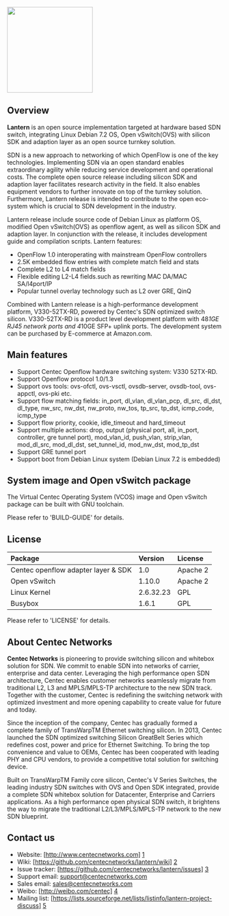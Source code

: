 [<img src="http://www.centecnetworks.com/en/images/logo.png" width=200>][1]


## Overview
__Lantern__ is an open source implementation targeted at hardware based SDN switch, integrating Linux Debian 7.2 OS, Open vSwitch(OVS) with silicon SDK and adaption layer as an open source turnkey solution. 

SDN is a new approach to networking of which OpenFlow is one of the key technologies. Implementing SDN via an open standard enables extraordinary agility while reducing service development and operational costs. The complete open source release including silicon SDK and adaption layer facilitates research activity in the field. It also enables equipment vendors to further innovate on top of the turnkey solution. Furthermore, Lantern release is intended to contribute to the open eco-system which is crucial to SDN development in the industry. 

Lantern release include source code of Debian Linux as platform OS, modified Open vSwitch(OVS) as openflow agent, as well as silicon SDK and adaption layer. In conjunction with the release, it includes development guide and compilation scripts. Lantern features:
* OpenFlow 1.0 interoperating with mainstream OpenFlow controllers
* 2.5K embedded flow entries with complete match field and stats
* Complete L2 to L4 match fields
* Flexible editing L2-L4 fields.such as rewriting MAC DA/MAC SA/l4port/IP
* Popular tunnel overlay technology such as L2 over GRE, QinQ

Combined with Lantern release is a high-performance development platform, V330-52TX-RD, powered by Centec's SDN optimized switch silicon. V330-52TX-RD is a product level development platform with 48*1GE RJ45 network ports and 4*10GE SFP+ uplink ports. The development system can be purchased by E-commerce at Amazon.com.

## Main features
* Support Centec Openflow hardware switching system: V330 52TX-RD.
* Support Openflow protocol 1.0/1.3
* Support ovs tools: ovs-ofctl, ovs-vsctl, ovsdb-server, ovsdb-tool, ovs-appctl, ovs-pki etc.
* Support flow matching fields:  in\_port, dl\_vlan, dl\_vlan\_pcp, dl\_src, dl\_dst, dl\_type, nw\_src, nw\_dst, nw\_proto, nw\_tos, tp\_src, tp\_dst, icmp\_code, icmp\_type
* Support flow priority, cookie, idle\_timeout and hard\_timeout
* Support multiple actions: drop, output (physical port, all, in\_port, controller, gre tunnel port), mod\_vlan_id, push\_vlan, strip\_vlan, mod\_dl\_src, mod\_dl\_dst, set\_tunnel\_id, mod\_nw\_dst, mod\_tp\_dst
* Support GRE tunnel port
* Support boot from Debian Linux system (Debian Linux 7.2 is embedded) 


## System image and Open vSwitch package
The Virtual Centec Operating System (VCOS) image and Open vSwitch package can be built with GNU toolchain.

Please refer to 'BUILD-GUIDE' for details. 


## License

| Package                             | Version                      | License  |
|:------------------------------------|:-----------------------------|:---------|
| Centec openflow adapter layer & SDK | 1.0                          | Apache 2 |
| Open vSwitch                        | 1.10.0                       | Apache 2 |
| Linux Kernel                        | 2.6.32.23                    | GPL      |
| Busybox                             | 1.6.1                        | GPL      |

Please refer to 'LICENSE' for details.

## About Centec Networks
__Centec Networks__ is pioneering to provide switching silicon and whitebox solution for SDN. We commit to enable SDN into networks of carrier, enterprise and data center. Leveraging the high performance open SDN architecture, Centec enables customer networks seamlessly migrate from traditional L2, L3 and MPLS/MPLS-TP architecture to the new SDN track. Together with the customer, Centec is redefining the switching network with optimized investment and more opening capability to create value for future and today.

Since the inception of the company, Centec has gradually formed a complete family of TransWarpTM Ethernet switching silicon. In 2013, Centec launched the SDN optimized switching Silicon GreatBelt Series which redefines cost, power and price for Ethernet Switching. To bring the top convenience and value to OEMs, Centec has been cooperated with leading PHY and CPU vendors, to provide a competitive total solution for switching device.

Built on TransWarpTM Family core silicon, Centec's V Series Switches, the leading industry SDN switches with OVS and Open SDK integrated, provide a complete SDN whitebox solution for Datacenter, Enterprise and Carriers applications. As a high performance open physical SDN switch, it brightens the way to migrate the traditional L2/L3/MPLS/MPLS-TP network to the new SDN blueprint.

## Contact us
   * Website: [http://www.centecnetworks.com] [1]
   * Wiki: [https://github.com/centecnetworks/lantern/wiki] [2]
   * Issue tracker: [https://github.com/centecnetworks/lantern/issues] [3]
   * Support email: <support@centecnetworks.com>
   * Sales email: <sales@centecnetworks.com>
   * Weibo: [http://weibo.com/centec] [4]
   * Mailing list: [https://lists.sourceforge.net/lists/listinfo/lantern-project-discuss] [5]

[1]: http://www.centecnetworks.com "Centec Networks Co., Ltd."
[2]: https://github.com/centecnetworks/lantern/wiki "Lantern Project Wiki"
[3]: https://github.com/centecnetworks/lantern/issues "Lantern Project Issues"
[4]: http://weibo.com/centec "Centec Weibo"
[5]: https://lists.sourceforge.net/lists/listinfo/lantern-project-discuss "Mailing list for Lantern project"
